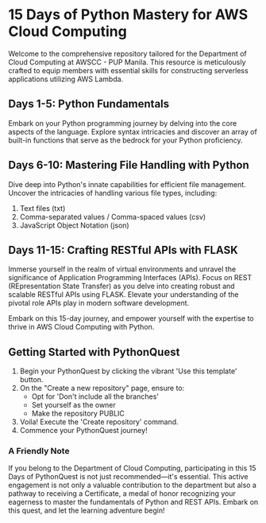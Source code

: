 # 15 Days of Python Mastery for AWS Cloud Computing

Welcome to the comprehensive repository tailored for the Department of Cloud Computing at AWSCC - PUP Manila. This resource is meticulously crafted to equip members with essential skills for constructing serverless applications utilizing AWS Lambda.


## Days 1-5: Python Fundamentals
Embark on your Python programming journey by delving into the core aspects of the language. Explore syntax intricacies and discover an array of built-in functions that serve as the bedrock for your Python proficiency.

## Days 6-10: Mastering File Handling with Python
Dive deep into Python's innate capabilities for efficient file management. Uncover the intricacies of handling various file types, including:
1. Text files (txt)
2. Comma-separated values / Comma-spaced values (csv)
3. JavaScript Object Notation (json)

## Days 11-15: Crafting RESTful APIs with FLASK
Immerse yourself in the realm of virtual environments and unravel the significance of Application Programming Interfaces (APIs). Focus on REST (REpresentation State Transfer) as you delve into creating robust and scalable RESTful APIs using FLASK. Elevate your understanding of the pivotal role APIs play in modern software development.

Embark on this 15-day journey, and empower yourself with the expertise to thrive in AWS Cloud Computing with Python.

## Getting Started with PythonQuest
1. Begin your PythonQuest by clicking the vibrant 'Use this template' button.
2. On the "Create a new repository" page, ensure to:
   - Opt for 'Don't include all the branches'
   - Set yourself as the owner
   - Make the repository PUBLIC
3. Voila! Execute the 'Create repository' command.
4. Commence your PythonQuest journey!

### A Friendly Note
If you belong to the Department of Cloud Computing, participating in this 15 Days of PythonQuest is not just recommended—it's essential. This active engagement is not only a valuable contribution to the department but also a pathway to receiving a Certificate, a medal of honor recognizing your eagerness to master the fundamentals of Python and REST APIs. Embark on this quest, and let the learning adventure begin!
